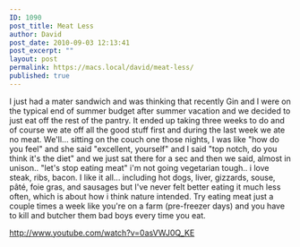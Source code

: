 ```yaml
---
ID: 1090
post_title: Meat Less
author: David
post_date: 2010-09-03 12:13:41
post_excerpt: ""
layout: post
permalink: https://macs.local/david/meat-less/
published: true
---
```

I just had a mater sandwich and was thinking that recently Gin and I were on the typical end of summer budget after summer vacation and we decided to just eat off the rest of the pantry. It ended up taking three weeks to do and of course we ate off all the good stuff first and during the last week we ate no meat. We'll... sitting on the couch one those nights, I was like "how do you feel" and she said "excellent, yourself" and I said "top notch, do you think it's the diet" and we just sat there for a sec and then we said, almost in unison.. "let's stop eating meat" i'm not going vegetarian tough.. i love steak, ribs, bacon. I like it all... including hot dogs, liver, gizzards, souse, pâté, foie gras, and sausages but I've never felt better eating it much less often, which is about how i think nature intended. Try eating meat just a couple times a week like you're on a farm (pre-freezer days) and you have to kill and butcher them bad boys every time you eat.

http://www.youtube.com/watch?v=0asVWJ0Q_KE